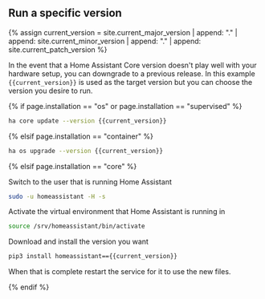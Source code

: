 ## Run a specific version

{% assign current_version = site.current_major_version | append: "." | append: site.current_minor_version | append: "." | append: site.current_patch_version  %}

In the event that a Home Assistant Core version doesn't play well with your hardware setup, you can downgrade to a previous release. In this example `{{current_version}}` is used as the target version but you can choose the version you desire to run.

{% if page.installation == "os" or page.installation == "supervised" %}

```bash
ha core update --version {{current_version}}
```

{% elsif page.installation == "container" %}

```bash
ha os upgrade --version {{current_version}}
```

{% elsif page.installation == "core" %}

Switch to the user that is running Home Assistant

```bash
sudo -u homeassistant -H -s
```

Activate the virtual environment that Home Assistant is running in

```bash
source /srv/homeassistant/bin/activate
```

Download and install the version you want

```bash
pip3 install homeassistant=={{current_version}}
```

When that is complete restart the service for it to use the new files.


{% endif %}
